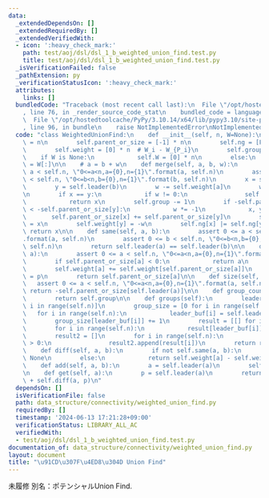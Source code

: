 ```yaml
---
data:
  _extendedDependsOn: []
  _extendedRequiredBy: []
  _extendedVerifiedWith:
  - icon: ':heavy_check_mark:'
    path: test/aoj/dsl/dsl_1_b_weighted_union_find.test.py
    title: test/aoj/dsl/dsl_1_b_weighted_union_find.test.py
  _isVerificationFailed: false
  _pathExtension: py
  _verificationStatusIcon: ':heavy_check_mark:'
  attributes:
    links: []
  bundledCode: "Traceback (most recent call last):\n  File \"/opt/hostedtoolcache/PyPy/3.10.14/x64/lib/pypy3.10/site-packages/onlinejudge_verify/documentation/build.py\"\
    , line 76, in _render_source_code_stat\n    bundled_code = language.bundle(\n\
    \  File \"/opt/hostedtoolcache/PyPy/3.10.14/x64/lib/pypy3.10/site-packages/onlinejudge_verify/languages/python.py\"\
    , line 96, in bundle\n    raise NotImplementedError\nNotImplementedError\n"
  code: "class WeightedUnionFind:\n    def __init__(self, n, W=None):\n        self.n\
    \ = n\n        self.parent_or_size = [-1] * n\n        self.ng = [False] * n\n\
    \        self.weight = [0] * n  # W_i - W_{P_i}\n        self.group = n\n    \
    \    if W is None:\n            self.W = [0] * n\n        else:\n            self.W\
    \ = W[:]\n\n    # a = b + w\n    def merge(self, a, b, w):\n        assert 0 <=\
    \ a < self.n, \"0<=a<n,a={0},n={1}\".format(a, self.n)\n        assert 0 <= b\
    \ < self.n, \"0<=b<n,b={0},n={1}\".format(b, self.n)\n        x = self.leader(a)\n\
    \        y = self.leader(b)\n        w -= self.weight[a]\n        w += self.weight[b]\n\
    \n        if x == y:\n            if w != 0:\n                self.ng[x] = True\n\
    \            return x\n        self.group -= 1\n        if -self.parent_or_size[x]\
    \ < -self.parent_or_size[y]:\n            w *= -1\n            x, y = y, x\n \
    \       self.parent_or_size[x] += self.parent_or_size[y]\n        self.parent_or_size[y]\
    \ = x\n        self.weight[y] = -w\n        self.ng[x] |= self.ng[y]\n       \
    \ return x\n\n    def same(self, a, b):\n        assert 0 <= a < self.n, \"0<=a<n,a={0},n={1}\"\
    .format(a, self.n)\n        assert 0 <= b < self.n, \"0<=b<n,b={0},n={1}\".format(b,\
    \ self.n)\n        return self.leader(a) == self.leader(b)\n\n    def leader(self,\
    \ a):\n        assert 0 <= a < self.n, \"0<=a<n,a={0},n={1}\".format(a, self.n)\n\
    \        if self.parent_or_size[a] < 0:\n            return a\n        p = self.leader(self.parent_or_size[a])\n\
    \        self.weight[a] += self.weight[self.parent_or_size[a]]\n        self.parent_or_size[a]\
    \ = p\n        return self.parent_or_size[a]\n\n    def size(self, a):\n     \
    \   assert 0 <= a < self.n, \"0<=a<n,a={0},n={1}\".format(a, self.n)\n       \
    \ return -self.parent_or_size[self.leader(a)]\n\n    def group_count(self):\n\
    \        return self.group\n\n    def groups(self):\n        leader_buf = [0 for\
    \ i in range(self.n)]\n        group_size = [0 for i in range(self.n)]\n     \
    \   for i in range(self.n):\n            leader_buf[i] = self.leader(i)\n    \
    \        group_size[leader_buf[i]] += 1\n        result = [[] for i in range(self.n)]\n\
    \        for i in range(self.n):\n            result[leader_buf[i]].append(i)\n\
    \        result2 = []\n        for i in range(self.n):\n            if len(result[i])\
    \ > 0:\n                result2.append(result[i])\n        return result2\n\n\
    \    def diff(self, a, b):\n        if not self.same(a, b):\n            return\
    \ None\n        else:\n            return self.weight[a] - self.weight[b]\n\n\
    \    def add(self, a, b):\n        a = self.leader(a)\n        self.W[a] += b\n\
    \n    def get(self, a):\n        p = self.leader(a)\n        return self.W[p]\
    \ + self.diff(a, p)\n"
  dependsOn: []
  isVerificationFile: false
  path: data_structure/connectivity/weighted_union_find.py
  requiredBy: []
  timestamp: '2024-06-13 17:21:28+09:00'
  verificationStatus: LIBRARY_ALL_AC
  verifiedWith:
  - test/aoj/dsl/dsl_1_b_weighted_union_find.test.py
documentation_of: data_structure/connectivity/weighted_union_find.py
layout: document
title: "\u91CD\u307F\u4ED8\u304D Union Find"
---
```


未履修
別名：ポテンシャルUnion Find.